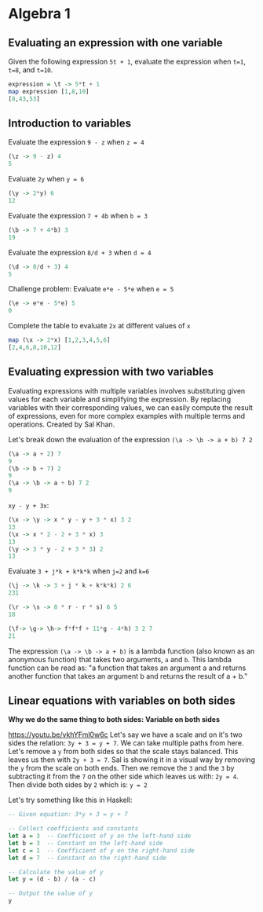 # Algebra 1

## Evaluating an expression with one variable

Given the following expression `5t + 1`, evaluate the expression when `t=1`, `t=8`, and `t=10`.
```haskell
expression = \t -> 5*t + 1
map expression [1,8,10]
[8,43,53]
```
## Introduction to variables

Evaluate the expression `9 - z` when `z = 4`
```haskell
(\z -> 9 - z) 4
5
```
Evaluate `2y` when `y = 6`
```haskell
(\y -> 2*y) 6
12
```
Evaluate the expression `7 + 4b` when `b = 3`
```haskell
(\b -> 7 + 4*b) 3
19
```
Evaluate the expression `8/d + 3` when `d = 4`
```haskell
(\d -> 8/d + 3) 4
5
```
Challenge problem: Evaluate `e*e - 5*e` when `e = 5`
```haskell
(\e -> e*e - 5*e) 5
0
```
Complete the table to evaluate `2x` at different values of `x`
```haskell
map (\x -> 2*x) [1,2,3,4,5,6]
[2,4,6,8,10,12]
```

## Evaluating expression with two variables

Evaluating expressions with multiple variables involves substituting given values for each variable and simplifying the expression. By replacing variables with their corresponding values, we can easily compute the result of expressions, even for more complex examples with multiple terms and operations. Created by Sal Khan.

Let's break down the evaluation of the expression `(\a -> \b -> a + b) 7 2`

```haskell
(\a -> a + 2) 7
9
(\b -> b + 7) 2
9
(\a -> \b -> a + b) 7 2
9
```

`xy - y + 3x`:
```haskell
(\x -> \y -> x * y - y + 3 * x) 3 2
13
(\x -> x * 2 - 2 + 3 * x) 3
13
(\y -> 3 * y - 2 + 3 * 3) 2
13
```

Evaluate ‍`3 + j*k + k*k*k` when `j=2` and `k=6`
```haskell
(\j -> \k -> 3 + j * k + k*k*k) 2 6
231

(\r -> \s -> 8 * r - r * s) 6 5
18

(\f-> \g-> \h-> f*f*f + 11*g - 4*h) 3 2 7
21
```



The expression `(\a -> \b -> a + b)` is a lambda function (also known as an anonymous function) that takes two arguments, `a` and `b`.
This lambda function can be read as: "a function that takes an argument a and returns another function that takes an argument b and returns the result of a + b."


## Linear equations with variables on both sides

**Why we do the same thing to both sides: Variable on both sides**

https://youtu.be/vkhYFml0w6c
Let's say we have a scale and on it's two sides the relation: `3y + 3 = y + 7`. We can take multiple paths from here. Let's remove a `y` from both sides so that the scale stays balanced. This leaves us then with `2y + 3 = 7`. Sal is showing it in a visual way by removing the `y` from the scale on both ends. Then we remove the `3` and the `3` by subtracting it from the `7` on the other side which leaves us with: `2y = 4`. Then divide both sides by `2` which is: `y = 2`

Let's try something like this in Haskell:
```haskell
-- Given equation: 3*y + 3 = y + 7

-- Collect coefficients and constants
let a = 3  -- Coefficient of y on the left-hand side
let b = 3  -- Constant on the left-hand side
let c = 1  -- Coefficient of y on the right-hand side
let d = 7  -- Constant on the right-hand side

-- Calculate the value of y
let y = (d - b) / (a - c)

-- Output the value of y
y
```

